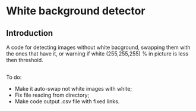 # White background detector
## Introduction
A code for detecting images without white bacground, swapping them with the ones that have it, or warning if white (255,255,255) % in picture is less then threshold.
##
To do:
* Make it auto-swap not white images with white;
* Fix file reading from directory;
* Make code output .csv file with fixed links.
